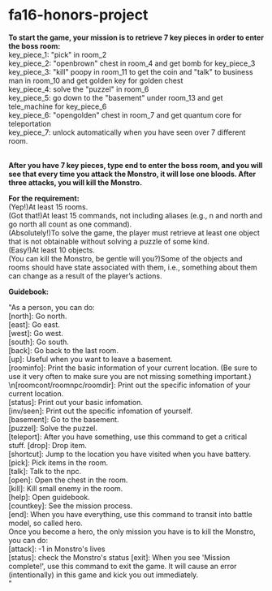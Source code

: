 # fa16-honors-project
**To start the game, your mission is to retrieve 7 key pieces in order to enter the boss room:**<br />
key_piece_1: "pick" in room_2<br />
key_piece_2: "openbrown" chest in room_4 and get bomb for key_piece_3<br />
key_piece_3: "kill" poopy in room_11 to get the coin and "talk" to business man in room_10 and get golden key for golden chest<br />
key_piece_4: solve the "puzzel" in room_6<br />
key_piece_5: go down to the "basement" under room_13 and get tele_machine for key_piece_6<br />
key_piece_6: "opengolden" chest in room_7 and get quantum core for teleportation<br />
key_piece_7: unlock automatically when you have seen over 7 different room.<br /><br />

**After you have 7 key pieces, type end to enter the boss room, and you will see that every time you attack the Monstro, it will lose one bloods. After three attacks, you will kill the Monstro.**<br />

**For the requirement:**<br />
(Yep!)At least 15 rooms.<br />
(Got that!)At least 15 commands, not including aliases (e.g., n and north and go north all count as one command).<br />
(Absolutely!)To solve the game, the player must retrieve at least one object that is not obtainable without solving a puzzle of some kind.<br />
(Easy!)At least 10 objects.<br />
(You can kill the Monstro, be gentle will you?)Some of the objects and rooms should have state associated with them, i.e., something about them can change as a result of the player’s actions.<br />


**Guidebook:**<br />

"As a person, you can do:<br />
    [north]: Go north.<br />
     [east]: Go east.<br />
     [west]: Go west.<br />
     [south]: Go south.<br />
     [back]: Go back to the last room.<br />
     [up]: Useful when you want to leave a basement.<br />
    [roominfo]: Print the basic information of your 
    current location. (Be sure to use it very often to 
    make sure you are not missing something important.)
    \n[roomcont/roomnpc/roomdir]: Print out the specific 
    infomation of your current location.<br />
    [status]: Print out your basic infomation.<br />
    [inv/seen]: Print out the specific infomation of yourself.<br />
    [basement]: Go to the basement.<br />
    [puzzel]: Solve the puzzel.<br />
    [teleport]: After you have something, use this command to get a critical stuff.
    [drop]: Drop item.<br />
    [shortcut]: Jump to the location you have visited when you have battery.<br />
    [pick]: Pick items in the room.<br />
    [talk]: Talk to the npc.<br />
    [open]: Open the chest in the room.<br />
    [kill]: Kill small enemy in the room.<br />
    [help]: Open guidebook.<br />
    [countkey]: See the mission process.<br />
    [end]: When you have everything, use this command to transit into battle model, so called hero.<br />
    Once you become a hero, the only mission you have is to kill the Monstro, you can do:<br />
    [attack]: -1 in Monstro's lives<br />
    [status]: check the Monstro's status
    [exit]: When you see 'Mission complete!', use this command to exit the game. It will cause an error (intentionally) in this game and kick you out immediately. <br />
    "
